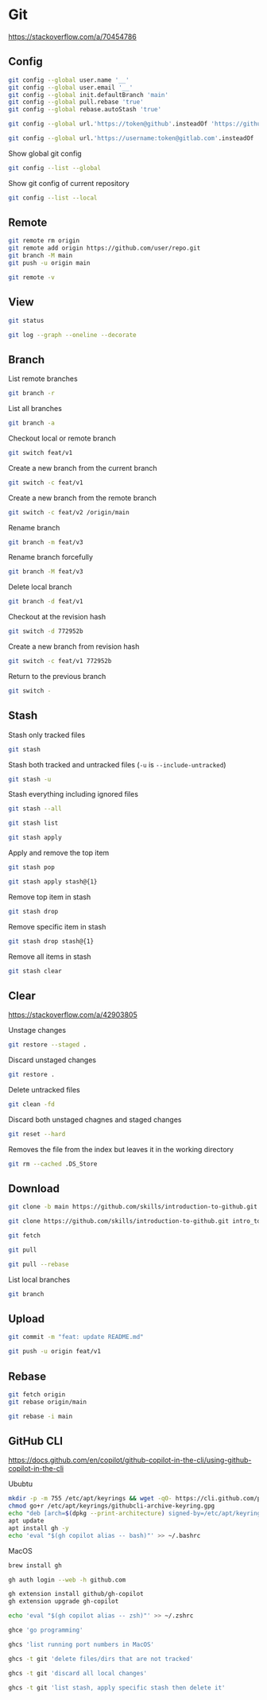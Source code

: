 # Git

https://stackoverflow.com/a/70454786

## Config

```sh
git config --global user.name '__'
git config --global user.email '__'
git config --global init.defaultBranch 'main'
git config --global pull.rebase 'true'
git config --global rebase.autoStash 'true'
```

```sh
git config --global url.'https://token@github'.insteadOf 'https://github'
```

```sh
git config --global url.'https://username:token@gitlab.com'.insteadOf 'https://gitlab.com'
```

Show global git config
```sh
git config --list --global
```

Show git config of current repository
```sh
git config --list --local
```

## Remote

```sh
git remote rm origin
git remote add origin https://github.com/user/repo.git
git branch -M main
git push -u origin main
```

```sh
git remote -v
```

## View

```sh
git status
```

```sh
git log --graph --oneline --decorate
```

## Branch

List remote branches
```sh
git branch -r
```

List all branches
```sh
git branch -a
```

Checkout local or remote branch
```sh
git switch feat/v1
```

Create a new branch from the current branch
```sh
git switch -c feat/v1
```

Create a new branch from the remote branch
```sh
git switch -c feat/v2 /origin/main
```

Rename branch
```sh
git branch -m feat/v3
```

Rename branch forcefully
```sh
git branch -M feat/v3
```

Delete local branch
```sh
git branch -d feat/v1
```

Checkout at the revision hash
```sh
git switch -d 772952b
```

Create a new branch from revision hash
```sh
git switch -c feat/v1 772952b
```

Return to the previous branch
```sh
git switch -
```

## Stash

Stash only tracked files
```sh
git stash
```

Stash both tracked and untracked files (`-u` is `--include-untracked`)
```sh
git stash -u
```

Stash everything including ignored files
```sh
git stash --all
```

```sh
git stash list
```

```sh
git stash apply
```

Apply and remove the top item
```sh
git stash pop
```

```sh
git stash apply stash@{1}
```

Remove top item in stash
```sh
git stash drop
```

Remove specific item in stash
```sh
git stash drop stash@{1}
```

Remove all items in stash
```sh
git stash clear
```

## Clear

https://stackoverflow.com/a/42903805

Unstage changes
```sh
git restore --staged .
```

Discard unstaged changes
```sh
git restore .
```

Delete untracked files
```sh
git clean -fd
```

Discard both unstaged chagnes and staged changes
```sh
git reset --hard
```

Removes the file from the index but leaves it in the working directory
```sh
git rm --cached .DS_Store
```

## Download

```sh
git clone -b main https://github.com/skills/introduction-to-github.git
```

```sh
git clone https://github.com/skills/introduction-to-github.git intro_to_github
```

```sh
git fetch
```

```sh
git pull
```

```sh
git pull --rebase
```

List local branches
```sh
git branch
```

## Upload

```sh
git commit -m "feat: update README.md"
```

```sh
git push -u origin feat/v1
```

## Rebase

```sh
git fetch origin
git rebase origin/main
```

```sh
git rebase -i main
```

## GitHub CLI

https://docs.github.com/en/copilot/github-copilot-in-the-cli/using-github-copilot-in-the-cli

Ububtu
```sh
mkdir -p -m 755 /etc/apt/keyrings && wget -qO- https://cli.github.com/packages/githubcli-archive-keyring.gpg | tee /etc/apt/keyrings/githubcli-archive-keyring.gpg > /dev/null
chmod go+r /etc/apt/keyrings/githubcli-archive-keyring.gpg
echo "deb [arch=$(dpkg --print-architecture) signed-by=/etc/apt/keyrings/githubcli-archive-keyring.gpg] https://cli.github.com/packages stable main" | tee /etc/apt/sources.list.d/github-cli.list > /dev/null
apt update
apt install gh -y
echo 'eval "$(gh copilot alias -- bash)"' >> ~/.bashrc
```

MacOS
```sh
brew install gh
```

```sh
gh auth login --web -h github.com
```

```sh
gh extension install github/gh-copilot
gh extension upgrade gh-copilot
```

```sh
echo 'eval "$(gh copilot alias -- zsh)"' >> ~/.zshrc
```

```sh
ghce 'go programming'
```

```sh
ghcs 'list running port numbers in MacOS'
```

```sh
ghcs -t git 'delete files/dirs that are not tracked'
```

```sh
ghcs -t git 'discard all local changes'
```

```sh
ghcs -t git 'list stash, apply specific stash then delete it'
```
